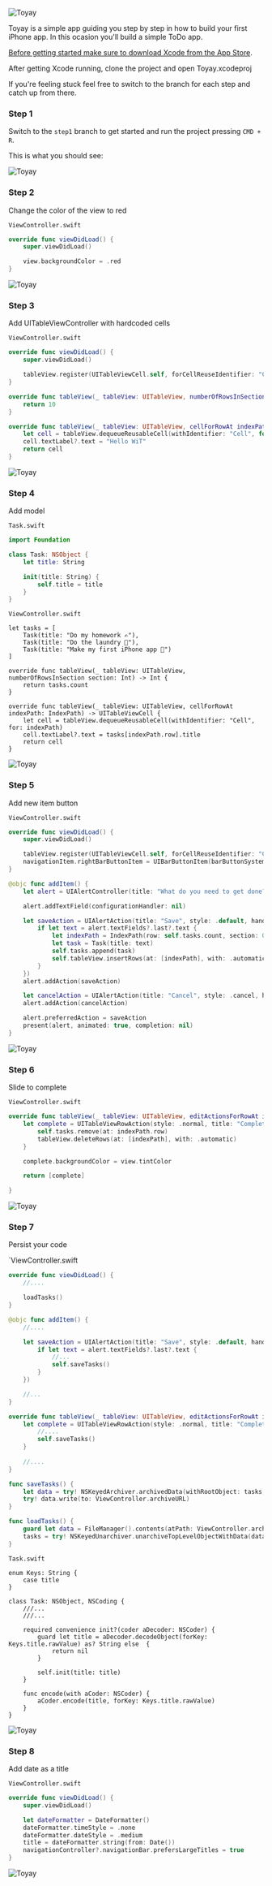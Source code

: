![Toyay](https://raw.githubusercontent.com/3lvis/Toyay/master/GitHub/banner.png)

Toyay is a simple app guiding you step by step in how to build your first iPhone app. In this ocasion you'll build a simple ToDo app.

[Before getting started make sure to download Xcode from the App Store](https://itunes.apple.com/no/app/xcode/id497799835?mt=12).

After getting Xcode running, clone the project and open Toyay.xcodeproj

If you're feeling stuck feel free to switch to the branch for each step and catch up from there.

### Step 1

Switch to the `step1` branch to get started and run the project pressing `CMD + R`.

This is what you should see:

![Toyay](https://raw.githubusercontent.com/3lvis/Toyay/master/GitHub/step-1.jpg)


### Step 2

Change the color of the view to red

`ViewController.swift`

```swift
override func viewDidLoad() {
    super.viewDidLoad()

    view.backgroundColor = .red
}
```

![Toyay](https://raw.githubusercontent.com/3lvis/Toyay/master/GitHub/step-2.jpg)

### Step 3

Add UITableViewController with hardcoded cells

`ViewController.swift`

```swift
override func viewDidLoad() {
    super.viewDidLoad()

    tableView.register(UITableViewCell.self, forCellReuseIdentifier: "Cell")
}

override func tableView(_ tableView: UITableView, numberOfRowsInSection section: Int) -> Int {
    return 10
}

override func tableView(_ tableView: UITableView, cellForRowAt indexPath: IndexPath) -> UITableViewCell {
    let cell = tableView.dequeueReusableCell(withIdentifier: "Cell", for: indexPath)
    cell.textLabel?.text = "Hello WiT"
    return cell
}
```

![Toyay](https://raw.githubusercontent.com/3lvis/Toyay/master/GitHub/step-3.jpg)

### Step 4

Add model

`Task.swift`

```swift
import Foundation

class Task: NSObject {
    let title: String

    init(title: String) {
        self.title = title
    }
}
```

`ViewController.swift`

```
let tasks = [
    Task(title: "Do my homework ✍️"),
    Task(title: "Do the laundry 👚"),
    Task(title: "Make my first iPhone app 📱")
]

override func tableView(_ tableView: UITableView, numberOfRowsInSection section: Int) -> Int {
    return tasks.count
}

override func tableView(_ tableView: UITableView, cellForRowAt indexPath: IndexPath) -> UITableViewCell {
    let cell = tableView.dequeueReusableCell(withIdentifier: "Cell", for: indexPath)
    cell.textLabel?.text = tasks[indexPath.row].title
    return cell
}
```

![Toyay](https://raw.githubusercontent.com/3lvis/Toyay/master/GitHub/step-4.jpg)

### Step 5

Add new item button

`ViewController.swift`

```swift
override func viewDidLoad() {
    super.viewDidLoad()

    tableView.register(UITableViewCell.self, forCellReuseIdentifier: "Cell")
    navigationItem.rightBarButtonItem = UIBarButtonItem(barButtonSystemItem: .add, target: self, action: #selector(addItem))
}

@objc func addItem() {
    let alert = UIAlertController(title: "What do you need to get done?", message: nil, preferredStyle: .alert)

    alert.addTextField(configurationHandler: nil)

    let saveAction = UIAlertAction(title: "Save", style: .default, handler: { _ in
        if let text = alert.textFields?.last?.text {
            let indexPath = IndexPath(row: self.tasks.count, section: 0)
            let task = Task(title: text)
            self.tasks.append(task)
            self.tableView.insertRows(at: [indexPath], with: .automatic)
        }
    })
    alert.addAction(saveAction)

    let cancelAction = UIAlertAction(title: "Cancel", style: .cancel, handler: nil)
    alert.addAction(cancelAction)

    alert.preferredAction = saveAction
    present(alert, animated: true, completion: nil)
}
```

![Toyay](https://raw.githubusercontent.com/3lvis/Toyay/master/GitHub/step-5.jpg)

### Step 6

Slide to complete

`ViewController.swift`

```swift
override func tableView(_ tableView: UITableView, editActionsForRowAt indexPath: IndexPath) -> [UITableViewRowAction]? {
    let complete = UITableViewRowAction(style: .normal, title: "Complete") { _, indexPath in
        self.tasks.remove(at: indexPath.row)
        tableView.deleteRows(at: [indexPath], with: .automatic)
    }

    complete.backgroundColor = view.tintColor

    return [complete]

}
```

![Toyay](https://raw.githubusercontent.com/3lvis/Toyay/master/GitHub/step-6.jpg)

### Step 7

Persist your code

`ViewController.swift
```swift
override func viewDidLoad() {
    //....

    loadTasks()
}

@objc func addItem() {
    //....

    let saveAction = UIAlertAction(title: "Save", style: .default, handler: { _ in
        if let text = alert.textFields?.last?.text {
            //...
            self.saveTasks()
        }
    })

    //...
}

override func tableView(_ tableView: UITableView, editActionsForRowAt indexPath: IndexPath) -> [UITableViewRowAction]? {
    let complete = UITableViewRowAction(style: .normal, title: "Complete") { _, indexPath in
        //....
        self.saveTasks()
    }
    
    //....
}

func saveTasks() {
    let data = try! NSKeyedArchiver.archivedData(withRootObject: tasks, requiringSecureCoding: false)
    try! data.write(to: ViewController.archiveURL)
}

func loadTasks() {
    guard let data = FileManager().contents(atPath: ViewController.archiveURL.path) else { return }
    tasks = try! NSKeyedUnarchiver.unarchiveTopLevelObjectWithData(data) as? [Task] ?? [Task]()
}
```

`Task.swift`

```
enum Keys: String {
    case title
}

class Task: NSObject, NSCoding {
    ///...
    ///...

    required convenience init?(coder aDecoder: NSCoder) {
        guard let title = aDecoder.decodeObject(forKey: Keys.title.rawValue) as? String else  {
            return nil
        }

        self.init(title: title)
    }

    func encode(with aCoder: NSCoder) {
        aCoder.encode(title, forKey: Keys.title.rawValue)
    }
}
```

![Toyay](https://raw.githubusercontent.com/3lvis/Toyay/master/GitHub/step-7.jpg)

### Step 8

Add date as a title

`ViewController.swift`

```swift
override func viewDidLoad() {
    super.viewDidLoad()

    let dateFormatter = DateFormatter()
    dateFormatter.timeStyle = .none
    dateFormatter.dateStyle = .medium
    title = dateFormatter.string(from: Date())
    navigationController?.navigationBar.prefersLargeTitles = true
}
```
![Toyay](https://raw.githubusercontent.com/3lvis/Toyay/master/GitHub/step-8.jpg)
